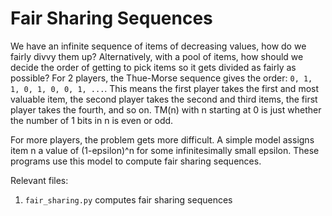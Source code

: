 # Fair Sharing Sequences

We have an infinite sequence of items of decreasing values, how do we fairly divvy them up? Alternatively, with a pool of items, how should we decide the order of getting to pick items so it gets divided as fairly as possible? For 2 players, the Thue-Morse sequence gives the order: `0, 1, 1, 0, 1, 0, 0, 1, ...`. This means the first player takes the first and most valuable item, the second player takes the second and third items, the first player takes the fourth, and so on. TM(n) with n starting at 0 is just whether the number of 1 bits in n is even or odd.

For more players, the problem gets more difficult. A simple model assigns item n a value of (1-epsilon)^n for some infinitesimally small epsilon. These programs use this model to compute fair sharing sequences.

Relevant files:

1. `fair_sharing.py` computes fair sharing sequences
